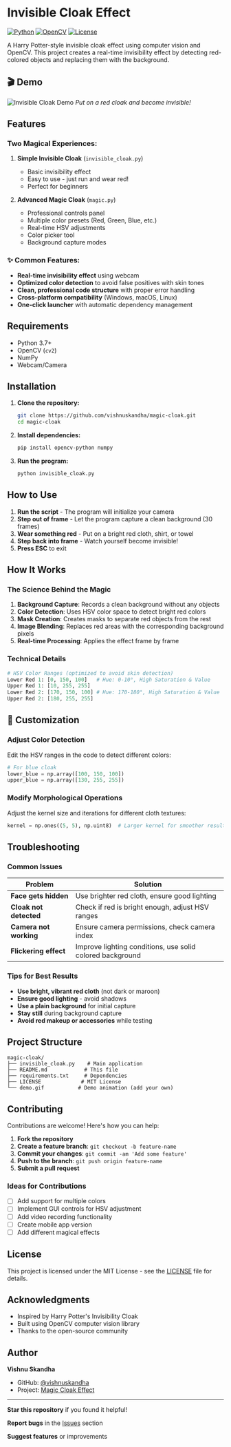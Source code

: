 # Invisible Cloak Effect

[![Python](https://img.shields.io/badge/Python-3.7+-blue.svg)](https://python.org)
[![OpenCV](https://img.shields.io/badge/OpenCV-4.0+-green.svg)](https://opencv.org)
[![License](https://img.shields.io/badge/License-MIT-yellow.svg)](LICENSE)

A Harry Potter-style invisible cloak effect using computer vision and OpenCV. This project creates a real-time invisibility effect by detecting red-colored objects and replacing them with the background.

## 🎬 Demo

![Invisible Cloak Demo](demo.gif)
*Put on a red cloak and become invisible!*

## Features

### **Two Magical Experiences:**
1. **Simple Invisible Cloak** (`invisible_cloak.py`)
   - Basic invisibility effect
   - Easy to use - just run and wear red!
   - Perfect for beginners
   
2. **Advanced Magic Cloak** (`magic.py`)
   - Professional controls panel
   - Multiple color presets (Red, Green, Blue, etc.)
   - Real-time HSV adjustments
   - Color picker tool
   - Background capture modes

### ✨ **Common Features:**
- **Real-time invisibility effect** using webcam
- **Optimized color detection** to avoid false positives with skin tones
- **Clean, professional code structure** with proper error handling
- **Cross-platform compatibility** (Windows, macOS, Linux)
- **One-click launcher** with automatic dependency management

## Requirements

- Python 3.7+
- OpenCV (`cv2`)
- NumPy
- Webcam/Camera

## Installation

1. **Clone the repository:**
   ```bash
   git clone https://github.com/vishnuskandha/magic-cloak.git
   cd magic-cloak
   ```

2. **Install dependencies:**
   ```bash
   pip install opencv-python numpy
   ```

3. **Run the program:**
   ```bash
   python invisible_cloak.py
   ```

## How to Use

1. **Run the script** - The program will initialize your camera
2. **Step out of frame** - Let the program capture a clean background (30 frames)
3. **Wear something red** - Put on a bright red cloth, shirt, or towel
4. **Step back into frame** - Watch yourself become invisible!
5. **Press ESC** to exit

## How It Works

### The Science Behind the Magic

1. **Background Capture**: Records a clean background without any objects
2. **Color Detection**: Uses HSV color space to detect bright red colors
3. **Mask Creation**: Creates masks to separate red objects from the rest
4. **Image Blending**: Replaces red areas with the corresponding background pixels
5. **Real-time Processing**: Applies the effect frame by frame

### Technical Details

```python
# HSV Color Ranges (optimized to avoid skin detection)
Lower Red 1: [0, 150, 100]   # Hue: 0-10°, High Saturation & Value
Upper Red 1: [10, 255, 255]
Lower Red 2: [170, 150, 100] # Hue: 170-180°, High Saturation & Value  
Upper Red 2: [180, 255, 255]
```

## 🎨 Customization

### Adjust Color Detection

Edit the HSV ranges in the code to detect different colors:

```python
# For blue cloak
lower_blue = np.array([100, 150, 100])
upper_blue = np.array([130, 255, 255])
```

### Modify Morphological Operations

Adjust the kernel size and iterations for different cloth textures:

```python
kernel = np.ones((5, 5), np.uint8)  # Larger kernel for smoother results
```

## Troubleshooting

### Common Issues

| Problem | Solution |
|---------|----------|
| **Face gets hidden** | Use brighter red cloth, ensure good lighting |
| **Cloak not detected** | Check if red is bright enough, adjust HSV ranges |
| **Camera not working** | Ensure camera permissions, check camera index |
| **Flickering effect** | Improve lighting conditions, use solid colored background |

### Tips for Best Results

- **Use bright, vibrant red cloth** (not dark or maroon)
- **Ensure good lighting** - avoid shadows
- **Use a plain background** for initial capture
- **Stay still** during background capture
- **Avoid red makeup or accessories** while testing

## Project Structure

```
magic-cloak/
├── invisible_cloak.py    # Main application
├── README.md            # This file
├── requirements.txt     # Dependencies
├── LICENSE             # MIT License
└── demo.gif           # Demo animation (add your own)
```

## Contributing

Contributions are welcome! Here's how you can help:

1. **Fork the repository**
2. **Create a feature branch**: `git checkout -b feature-name`
3. **Commit your changes**: `git commit -am 'Add some feature'`
4. **Push to the branch**: `git push origin feature-name`
5. **Submit a pull request**

### Ideas for Contributions

- [ ] Add support for multiple colors
- [ ] Implement GUI controls for HSV adjustment
- [ ] Add video recording functionality
- [ ] Create mobile app version
- [ ] Add different magical effects

## License

This project is licensed under the MIT License - see the [LICENSE](LICENSE) file for details.

## Acknowledgments

- Inspired by Harry Potter's Invisibility Cloak
- Built using OpenCV computer vision library
- Thanks to the open-source community

## Author

**Vishnu Skandha**
- GitHub: [@vishnuskandha](https://github.com/vishnuskandha)
- Project: [Magic Cloak Effect](https://github.com/vishnuskandha/magic-cloak)

---

**Star this repository** if you found it helpful!

**Report bugs** in the [Issues](https://github.com/vishnuskandha/magic-cloak/issues) section

**Suggest features** or improvements